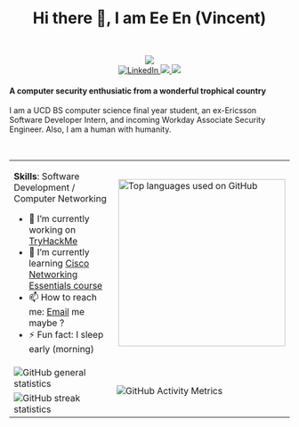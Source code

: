 <!--
**GohEeEn/GohEeEn** is a ✨ _special_ ✨ repository because its `README.md` (this file) appears on your GitHub profile.

Here are some ideas to get you started:

- 🔭 I’m currently working on ...
- 🌱 I’m currently learning ...
- 👯 I’m looking to collaborate on ...
- 🤔 I’m looking for help with ...
- 💬 Ask me about ...
- 📫 How to reach me: ...
- 😄 Pronouns: ...
- ⚡ Fun fact: ...
-->

<h1 align="center">Hi there 👋, I am Ee En (Vincent)</h1><br/>

<p align="center">
  <img src="https://arturssmirnovs.github.io/github-profile-readme-generator/images/banner.png" /> 
  <br />
  <a href="https://www.linkedin.com/in/ee-en-g-27b39014b/">
    <img src="https://img.shields.io/badge/-LinkedIn-blue?style=flat-square&logo=Linkedin&logoColor=white" alt="LinkedIn" />
  </a>
  <a href="https://rajitbanerjee.com">
    <img src="https://img.shields.io/badge/-Website-black?style=flat-square&logo=Google-Chrome&logoColor=white" />
  </a>
  <a href="https://github.com/antonkomarev/github-profile-views-counter" alt="Profile views">
    <img src="https://gpvc.arturio.dev/GohEeEn" />
  </a>
</p>

#### A computer security enthusiatic from a wonderful trophical country

I am a UCD BS computer science final year student, an ex-Ericsson Software Developer Intern, and incoming Workday Associate Security Engineer. Also, I am a human with humanity.

<br/>
<div align="center">
<table border="0" style="border-collapse:collapse;">
<tr><td>
    
__Skills__: Software Development / Computer Networking

- 🔭 I’m currently working on [TryHackMe](https://tryhackme.com/dashboard)
- 🌱 I’m currently learning [Cisco Networking Essentials course](https://www.netacad.com/courses/networking/networking-essentials)
- 📫 How to reach me: [Email](mailto:vincentgoh1998@gmail.com) me maybe ? 
- ⚡ Fun fact: I sleep early (morning)
</td>

<td>  
 <!-- Reference : https://github.com/anuraghazra/github-readme-stats -->
 <img width="300" src="https://github-readme-stats.vercel.app/api/top-langs/?username=GohEeEn" alt="Top languages used on GitHub" align="right">
</td></tr>

<tr>
  <td>
    <img src="https://github-readme-stats.vercel.app/api?username=GohEeEn&show_icons=true" alt="GitHub general statistics">
  </td>
  <td rowspan="2">
    <img src="https://metrics.lecoq.io/GohEeEn" alt="GitHub Activity Metrics">
  </td>
</tr>

<tr>
  <td>
    <img src="https://github-readme-streak-stats.herokuapp.com/?user=GohEeEn" alt="GitHub streak statistics">
  </td>
</tr>
</table>
</div>
